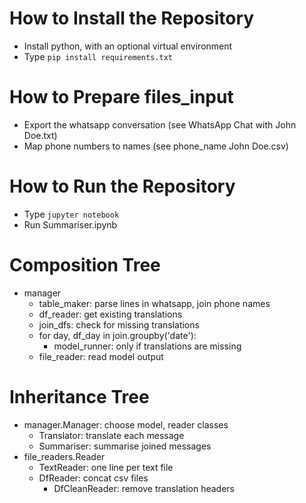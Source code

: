 # How to Install the Repository
- Install python, with an optional virtual environment
- Type `pip install requirements.txt`

# How to Prepare files_input
- Export the whatsapp conversation (see WhatsApp Chat with John Doe.txt)
- Map phone numbers to names (see phone_name John Doe.csv)

# How to Run the Repository
- Type `jupyter notebook`
- Run Summariser.ipynb

# Composition Tree
- manager
    - table_maker: parse lines in whatsapp, join phone names
    - df_reader: get existing translations
    - join_dfs: check for missing translations
    - for day, df_day in join.groupby('date'):
        - model_runner: only if translations are missing
    - file_reader: read model output

# Inheritance Tree
- manager.Manager: choose model, reader classes
    - Translator: translate each message
    - Summariser: summarise joined messages
- file_readers.Reader
    - TextReader: one line per text file
    - DfReader: concat csv files
        - DfCleanReader: remove translation headers
